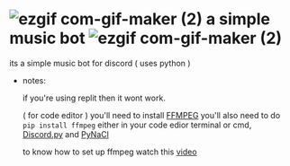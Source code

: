 #  ![ezgif com-gif-maker (2)](https://user-images.githubusercontent.com/90879002/143177564-1c5b816d-ae51-4cae-bd92-853c292ca0a8.gif) a simple music bot ![ezgif com-gif-maker (2)](https://user-images.githubusercontent.com/90879002/143177577-60f6d743-aabe-4529-ac2b-c4259cb6a140.gif)


its a simple music bot for discord ( uses python ) 

- notes:

  if you're using replit then it wont work.

  ( for code editor ) you'll need to install [FFMPEG](https://ffmpeg.org/) you'll also need to do `pip install ffmpeg` either in your code edior terminal or cmd, [Discord.py](https://pypi.org/project/discord.py/) and [PyNaCl](https://pypi.org/project/PyNaCl/)
  
  
  to know how to set up ffmpeg watch this [video](https://youtube.com/clip/UgkxHdOvY_jg9NaRKHGw58nxRjAjrzOVExzA) 








